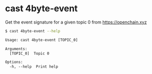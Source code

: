 # cast 4byte-event

Get the event signature for a given topic 0 from https://openchain.xyz

```bash
$ cast 4byte-event --help
```

```txt
Usage: cast 4byte-event [TOPIC_0]

Arguments:
  [TOPIC_0]  Topic 0

Options:
  -h, --help  Print help
```